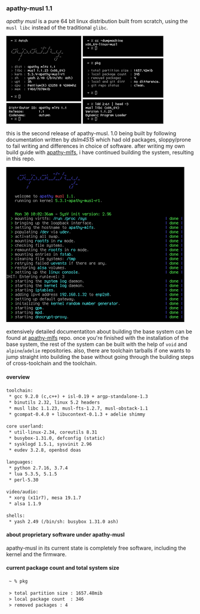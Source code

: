 ### apathy-musl 1.1
*apathy musl* is a pure 64 bit linux distribution built from scratch, using the `musl libc` instead of the traditional `glibc`.

![yes](assets/fetch.png)

this is the second release of apathy-musl. 1.0 being built by following documentation written by *dslm4515* which had old packages, sloppy/prone to fail writing and differences in choice of software. after writing my own build guide with [apathy-mlfs](https://github.com/mssx86/apathy-mlfs), i have continued building the system, resulting in this repo.

![yes](assets/init.png)

extensively detailed documentatiton about building the base system can be found at [apathy-mlfs](https://github.com/mssx86/apathy-mlfs) repo. once you're finished with the installation of the base system, the rest of the system can be built with the help of `void` and `alpine`/`adelie` repositories. also, there are toolchain tarballs if one wants to jump straight into building the base without going through the building steps of cross-toolchain and the toolchain.

#### overview
```
toolchain:
 * gcc 9.2.0 (c,c++) + isl-0.19 + argp-standalone-1.3
 * binutils 2.32, linux 5.2 headers
 * musl libc 1.1.23, musl-fts-1.2.7, musl-obstack-1.1
 * gcompat-0.4.0 + libucontext-0.1.3 + adelie shimmy

core userland:
 * util-linux-2.34, coreutils 8.31
 * busybox-1.31.0, defconfig (static)
 * sysklogd 1.5.1, sysvinit 2.96
 * eudev 3.2.8, openbsd doas

languages:
 * python 2.7.16, 3.7.4
 * lua 5.3.5, 5.1.5
 * perl-5.30

video/audio:
 * xorg (x11r7), mesa 19.1.7
 * alsa 1.1.9

shells:
 * yash 2.49 (/bin/sh: busybox 1.31.0 ash)
```

#### about proprietary software under apathy-musl
apathy-musl in its current state is completely free software, including the kernel and the firmware.

#### current package count and total system size
```
 ~ % pkg

 > total partition size	: 1657.48mib
 > local package count	: 346
 > removed packages	: 4
```
